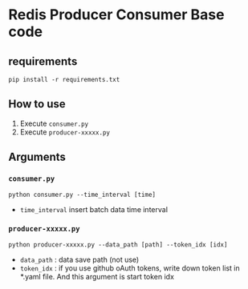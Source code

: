 # Redis Producer Consumer Base code

## requirements

```
pip install -r requirements.txt
```

## How to use

1. Execute `consumer.py`
2. Execute `producer-xxxxx.py`

## Arguments

### `consumer.py`

```
python consumer.py --time_interval [time]
```

- `time_interval` insert batch data time interval

### `producer-xxxxx.py`

```
python producer-xxxxx.py --data_path [path] --token_idx [idx]
```

- `data_path` : data save path (not use)
- `token_idx` : if you use github oAuth tokens, write down token list in \*.yaml file. And this argument is start token idx
